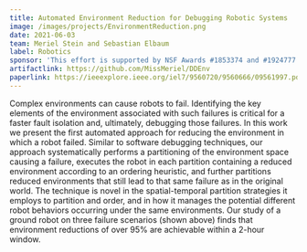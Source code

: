 ```yaml
---
title: Automated Environment Reduction for Debugging Robotic Systems
image: /images/projects/EnvironmentReduction.png
date: 2021-06-03
team: Meriel Stein and Sebastian Elbaum
label: Robotics
sponsor: 'This effort is supported by NSF Awards #1853374 and #1924777'
artifactlink: https://github.com/MissMeriel/DDEnv
paperlink: https://ieeexplore.ieee.org/iel7/9560720/9560666/09561997.pdf
---
```


Complex environments can cause robots to fail. Identifying the key elements of the environment associated with such failures is critical for a faster fault isolation and, ultimately, debugging those failures. In this work we present the first automated approach for reducing the environment in which a robot failed. Similar to software debugging techniques, our approach systematically performs a partitioning of the environment space causing a failure, executes the robot in each partition containing a reduced environment according to an ordering heuristic, and further partitions reduced environments that still lead to that same failure as in the original world. The technique is novel in the spatial-temporal partition strategies it employs to partition and order, and in how it manages the potential different robot behaviors occurring under the same environments. Our study of a ground robot on three failure scenarios (shown above) finds that environment reductions of over 95% are achievable within a 2-hour window.
